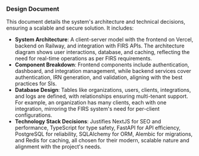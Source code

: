 ### Design Document
This document details the system's architecture and technical decisions, ensuring a scalable and secure solution. It includes:
- **System Architecture**: A client-server model with the frontend on Vercel, backend on Railway, and integration with FIRS APIs. The architecture diagram shows user interactions, database, and caching, reflecting the need for real-time operations as per FIRS requirements.
- **Component Breakdown**: Frontend components include authentication, dashboard, and integration management, while backend services cover authentication, IRN generation, and validation, aligning with the best practices for SIs.
- **Database Design**: Tables like organizations, users, clients, integrations, and logs are defined, with relationships ensuring multi-tenant support. For example, an organization has many clients, each with one integration, mirroring the FIRS system's need for per-client configurations.
- **Technology Stack Decisions**: Justifies NextJS for SEO and performance, TypeScript for type safety, FastAPI for API efficiency, PostgreSQL for reliability, SQLAlchemy for ORM, Alembic for migrations, and Redis for caching, all chosen for their modern, scalable nature and alignment with the project's needs.